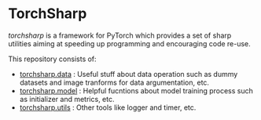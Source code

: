 # TorchSharp
*torchsharp* is a framework for PyTorch which provides a set of sharp utilities aiming at speeding up programming and encouraging code re-use.

This repository consists of:

- [torchsharp.data](#data) : Useful stuff about data operation such as dummy datasets and  image tranforms for data argumentation, etc.
- [torchsharp.model](#data) : Helpful fucntions about model training process such as initializer and metrics, etc.
- [torchsharp.utils](#data) : Other tools like logger and timer, etc.


